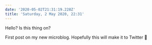 ```yaml
---
date: '2020-05-02T21:31:19.228Z'
title: 'Saturday, 2 May 2020, 22:31'
---
```

Hello? Is this thing on?

First post on my new microblog. Hopefully this will make it to Twitter 🙏
